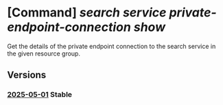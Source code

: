 # [Command] _search service private-endpoint-connection show_

Get the details of the private endpoint connection to the search service in the given resource group.

## Versions

### [2025-05-01](/Resources/mgmt-plane/L3N1YnNjcmlwdGlvbnMve30vcmVzb3VyY2Vncm91cHMve30vcHJvdmlkZXJzL21pY3Jvc29mdC5zZWFyY2gvc2VhcmNoc2VydmljZXMve30vcHJpdmF0ZWVuZHBvaW50Y29ubmVjdGlvbnMve30=/2025-05-01.xml) **Stable**

<!-- mgmt-plane /subscriptions/{}/resourcegroups/{}/providers/microsoft.search/searchservices/{}/privateendpointconnections/{} 2025-05-01 -->
